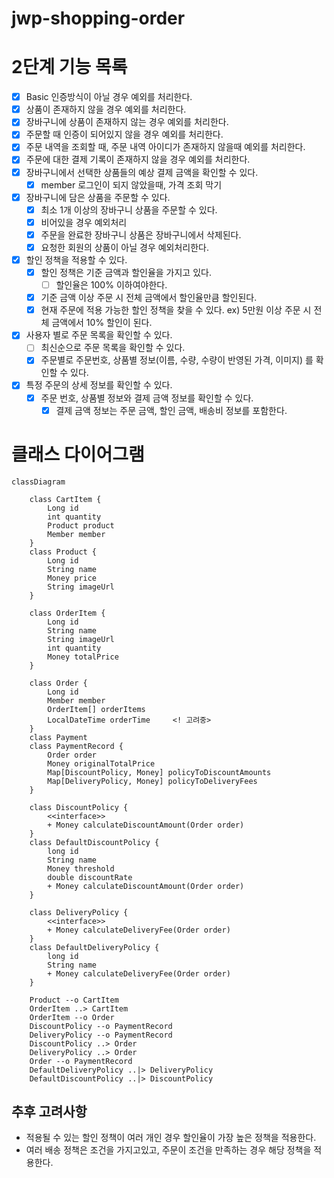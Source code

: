 # jwp-shopping-order

# 2단계 기능 목록

- [x] Basic 인증방식이 아닐 경우 예외를 처리한다.
- [x] 상품이 존재하지 않을 경우 예외를 처리한다.
- [x] 장바구니에 상품이 존재하지 않는 경우 예외를 처리한다.
- [x] 주문할 때 인증이 되어있지 않을 경우 예외를 처리한다.
- [x] 주문 내역을 조회할 때, 주문 내역 아이디가 존재하지 않을때 예외를 처리한다.
- [x] 주문에 대한 결제 기록이 존재하지 않을 경우 예외를 처리한다.
- [x] 장바구니에서 선택한 상품들의 예상 결제 금액을 확인할 수 있다.
    - [x] member 로그인이 되지 않았을때, 가격 조회 막기
- [x] 장바구니에 담은 상품을 주문할 수 있다.
    - [x] 최소 1개 이상의 장바구니 상품을 주문할 수 있다.
    - [x] 비어있을 경우 예외처리
    - [x] 주문을 완료한 장바구니 상품은 장바구니에서 삭제된다.
    - [x] 요청한 회원의 상품이 아닐 경우 예외처리한다.
- [x] 할인 정책을 적용할 수 있다.
    - [x] 할인 정책은 기준 금액과 할인율을 가지고 있다.
        - [ ] 할인율은 100% 이하여야한다.
    - [x] 기준 금액 이상 주문 시 전체 금액에서 할인율만큼 할인된다.
    - [x] 현재 주문에 적용 가능한 할인 정책을 찾을 수 있다.
      ex) 5만원 이상 주문 시 전체 금액에서 10% 할인이 된다.
- [x] 사용자 별로 주문 목록을 확인할 수 있다.
    - [ ] 최신순으로 주문 목록을 확인할 수 있다.
    - [x] 주문별로 주문번호, 상품별 정보(이름, 수량, 수량이 반영된 가격, 이미지) 를 확인할 수 있다.
- [x] 특정 주문의 상세 정보를 확인할 수 있다.
    - [x] 주문 번호, 상품별 정보와 결제 금액 정보를 확인할 수 있다.
        - [x] 결제 금액 정보는 주문 금액, 할인 금액, 배송비 정보를 포함한다.

# 클래스 다이어그램

```mermaid
classDiagram

    class CartItem {
        Long id
        int quantity
        Product product
        Member member
    }
    class Product {
        Long id
        String name
        Money price
        String imageUrl
    }

    class OrderItem {
        Long id
        String name
        String imageUrl
        int quantity
        Money totalPrice
    }

    class Order {
        Long id
        Member member
        OrderItem[] orderItems
        LocalDateTime orderTime     <! 고려중>
    }
    class Payment
    class PaymentRecord {
        Order order
        Money originalTotalPrice
        Map[DiscountPolicy, Money] policyToDiscountAmounts
        Map[DeliveryPolicy, Money] policyToDeliveryFees
    }

    class DiscountPolicy {
        <<interface>>
        + Money calculateDiscountAmount(Order order)
    }
    class DefaultDiscountPolicy {
        long id
        String name
        Money threshold
        double discountRate
        + Money calculateDiscountAmount(Order order)
    }

    class DeliveryPolicy {
        <<interface>>
        + Money calculateDeliveryFee(Order order)
    }
    class DefaultDeliveryPolicy {
        long id
        String name
        + Money calculateDeliveryFee(Order order)
    }

    Product --o CartItem
    OrderItem ..> CartItem
    OrderItem --o Order
    DiscountPolicy --o PaymentRecord
    DeliveryPolicy --o PaymentRecord
    DiscountPolicy ..> Order
    DeliveryPolicy ..> Order
    Order --o PaymentRecord
    DefaultDeliveryPolicy ..|> DeliveryPolicy
    DefaultDiscountPolicy ..|> DiscountPolicy

```

## 추후 고려사항

- 적용될 수 있는 할인 정책이 여러 개인 경우 할인율이 가장 높은 정책을 적용한다.
- 여러 배송 정책은 조건을 가지고있고, 주문이 조건을 만족하는 경우 해당 정책을 적용한다.